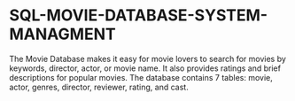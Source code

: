 # SQL-MOVIE-DATABASE-SYSTEM-MANAGMENT
The Movie Database makes it easy for movie lovers to search for movies by keywords, director, actor, or movie name. It also provides ratings and brief descriptions for popular movies. The database contains 7 tables: movie, actor, genres, director, reviewer, rating, and cast.
